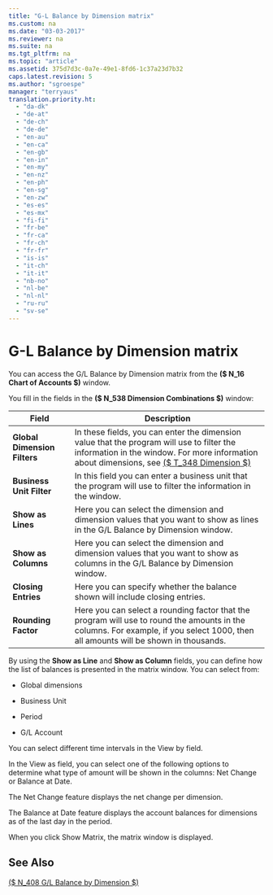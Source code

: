```yaml
---
title: "G-L Balance by Dimension matrix"
ms.custom: na
ms.date: "03-03-2017"
ms.reviewer: na
ms.suite: na
ms.tgt_pltfrm: na
ms.topic: "article"
ms.assetid: 375d7d3c-0a7e-49e1-8fd6-1c37a23d7b32
caps.latest.revision: 5
ms.author: "sgroespe"
manager: "terryaus"
translation.priority.ht: 
  - "da-dk"
  - "de-at"
  - "de-ch"
  - "de-de"
  - "en-au"
  - "en-ca"
  - "en-gb"
  - "en-in"
  - "en-my"
  - "en-nz"
  - "en-ph"
  - "en-sg"
  - "en-zw"
  - "es-es"
  - "es-mx"
  - "fi-fi"
  - "fr-be"
  - "fr-ca"
  - "fr-ch"
  - "fr-fr"
  - "is-is"
  - "it-ch"
  - "it-it"
  - "nb-no"
  - "nl-be"
  - "nl-nl"
  - "ru-ru"
  - "sv-se"
---
```

# G-L Balance by Dimension matrix
You can access the G\/L Balance by Dimension matrix from the **\($ N\_16 Chart of Accounts $\)** window.  
  
 You fill in the fields in the **\($ N\_538 Dimension Combinations $\)** window:  
  
|Field|Description|  
|-----------|-----------------|  
|**Global Dimension Filters**|In these fields, you can enter the dimension value that the program will use to filter the information in the window. For more information about dimensions, see [\($ T\_348 Dimension $\)](assetId:///09a43eac-15fc-4036-9913-fe2b74a18bf3)|  
|**Business Unit Filter**|In this field you can enter a business unit that the program will use to filter the information in the window.|  
|**Show as Lines**|Here you can select the dimension and dimension values that you want to show as lines in the G\/L Balance by Dimension window.|  
|**Show as Columns**|Here you can select the dimension and dimension values that you want to show as columns in the G\/L Balance by Dimension window.|  
|**Closing Entries**|Here you can specify whether the balance shown will include closing entries.|  
|**Rounding Factor**|Here you can select a rounding factor that the program will use to round the amounts in the columns. For example, if you select 1000, then all amounts will be shown in thousands.|  
  
 By using the **Show as Line** and **Show as Column** fields, you can define how the list of balances is presented in the matrix window. You can select from:  
  
-   Global dimensions  
  
-   Business Unit  
  
-   Period  
  
-   G\/L Account  
  
 You can select different time intervals in the View by field.  
  
 In the View as field, you can select one of the following options to determine what type of amount will be shown in the columns: Net Change or Balance at Date.  
  
 The Net Change feature displays the net change per dimension.  
  
 The Balance at Date feature displays the account balances for dimensions as of the last day in the period.  
  
 When you click Show Matrix, the matrix window is displayed.  
  
## See Also  
 [\($ N\_408 G\/L Balance by Dimension $\)](assetId:///37d753e1-fd65-4e06-b440-1c0e14b77366)